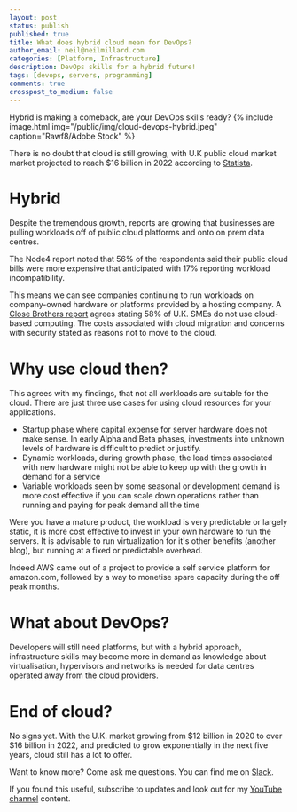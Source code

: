 ```yaml
---
layout: post
status: publish
published: true
title: What does hybrid cloud mean for DevOps?
author_email: neil@neilmillard.com
categories: [Platform, Infrastructure]
description: DevOps skills for a hybrid future!
tags: [devops, servers, programming]
comments: true
crosspost_to_medium: false
---
```

Hybrid is making a comeback, are your DevOps skills ready?
{% include image.html
img="/public/img/cloud-devops-hybrid.jpeg"
caption="Rawf8/Adobe Stock" %}

There is no doubt that cloud is still growing, with U.K public cloud market market projected to reach $16 billion in
2022 according to [Statista][ukcloudreport].

Hybrid
=====
Despite the tremendous growth, reports are growing that businesses are pulling workloads off of public cloud platforms
and onto on prem data centres.

The Node4 report noted that 56% of the respondents said their public cloud bills were more expensive that anticipated
with 17% reporting workload incompatibility.

This means we can see companies continuing to run workloads on company-owned hardware or platforms provided by a
hosting company. A [Close Brothers report][cbreport] agrees stating 58% of U.K. SMEs do not use cloud-based computing.
The costs associated with cloud migration and concerns with security stated as reasons not to move to the cloud.

Why use cloud then?
================
This agrees with my findings, that not all workloads are suitable for the cloud. There are just three use cases for
using cloud resources for your applications.

* Startup phase where capital expense for server hardware does not make sense. In early Alpha and Beta phases,
investments into unknown levels of hardware is difficult to predict or justify.
* Dynamic workloads, during growth phase, the lead times associated with new hardware might not be able to keep up with
the growth in demand for a service
* Variable workloads seen by some seasonal or development demand is more cost effective if you can scale down operations
rather than running and paying for peak demand all the time

Were you have a mature product, the workload is very predictable or largely static, it is more cost effective to invest
in your own hardware to run the servers. It is advisable to run virtualization for it's other benefits (another blog),
but running at a fixed or predictable overhead.

Indeed AWS came out of a project to provide a self service platform for amazon.com, followed by a way to monetise spare
capacity during the off peak months.

What about DevOps?
================
Developers will still need platforms, but with a hybrid approach, infrastructure skills may become more in demand as
knowledge about virtualisation, hypervisors and networks is needed for data centres operated away from the cloud
providers.

End of cloud?
============
No signs yet. With the U.K. market growing from $12 billion in 2020 to over $16 billion in 2022, and predicted to grow
exponentially in the next five years, cloud still has a lot to offer.


Want to know more? Come ask me questions. You can find me on [Slack]({{site.data.slack.invite}}).


If you found this useful, subscribe to updates and look out for my [YouTube channel]({{site.data.youtube.channel}}) content.

[ukcloudreport]: https://www.statista.com/outlook/tmo/public-cloud/united-kingdom#:~:text=Revenue%20in%20the%20Public%20Cloud,US%2410.03bn%20in%202022.
[cbreport]: https://www.closeinvoice.co.uk/news-and-insights/over-half-smes-do-not-currently-use-cloud
